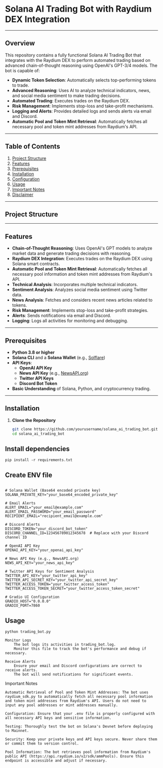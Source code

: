 # Solana AI Trading Bot with Raydium DEX Integration

---

## Overview

This repository contains a fully functional Solana AI Trading Bot that integrates with the Raydium DEX to perform automated trading based on advanced chain-of-thought reasoning using OpenAI's GPT-3/4 models. The bot is capable of:

- **Dynamic Token Selection**: Automatically selects top-performing tokens to trade.
- **Advanced Reasoning**: Uses AI to analyze technical indicators, news, and social media sentiment to make trading decisions.
- **Automated Trading**: Executes trades on the Raydium DEX.
- **Risk Management**: Implements stop-loss and take-profit mechanisms.
- **Logging and Alerts**: Provides detailed logs and sends alerts via email and Discord.
- **Automatic Pool and Token Mint Retrieval**: Automatically fetches all necessary pool and token mint addresses from Raydium's API.

---

## Table of Contents

1. [Project Structure](#project-structure)
2. [Features](#features)
3. [Prerequisites](#prerequisites)
4. [Installation](#installation)
5. [Configuration](#configuration)
6. [Usage](#usage)
7. [Important Notes](#important-notes)
8. [Disclaimer](#disclaimer)

---

## Project Structure


---

## Features

- **Chain-of-Thought Reasoning**: Uses OpenAI's GPT models to analyze market data and generate trading decisions with reasoning.
- **Raydium DEX Integration**: Executes trades on the Raydium DEX using Solana smart contracts.
- **Automatic Pool and Token Mint Retrieval**: Automatically fetches all necessary pool information and token mint addresses from Raydium's API.
- **Technical Analysis**: Incorporates multiple technical indicators.
- **Sentiment Analysis**: Analyzes social media sentiment using Twitter data.
- **News Analysis**: Fetches and considers recent news articles related to tokens.
- **Risk Management**: Implements stop-loss and take-profit strategies.
- **Alerts**: Sends notifications via email and Discord.
- **Logging**: Logs all activities for monitoring and debugging.

---

## Prerequisites

- **Python 3.8 or higher**
- **Solana CLI** and a **Solana Wallet** (e.g., [Solflare](https://solflare.com/))
- **API Keys**:
  - **OpenAI API Key**
  - **News API Key** (e.g., [NewsAPI.org](https://newsapi.org/))
  - **Twitter API Keys**
  - **Discord Bot Token**
- **Basic Understanding** of Solana, Python, and cryptocurrency trading.

---

## Installation

1. **Clone the Repository**

   ```bash
   git clone https://github.com/yourusername/solana_ai_trading_bot.git
   cd solana_ai_trading_bot

## Install dependencies

```pip install -r requirements.txt```

## Create ENV file

```# .env

# Solana Wallet (Base64 encoded private key)
SOLANA_PRIVATE_KEY="your_base64_encoded_private_key"

# Email Alerts
ALERT_EMAIL="your_email@example.com"
ALERT_EMAIL_PASSWORD="your_email_password"
RECIPIENT_EMAIL="recipient_email@example.com"

# Discord Alerts
DISCORD_TOKEN="your_discord_bot_token"
DISCORD_CHANNEL_ID=123456789012345678  # Replace with your Discord channel ID

# OpenAI API Key
OPENAI_API_KEY="your_openai_api_key"

# News API Key (e.g., NewsAPI.org)
NEWS_API_KEY="your_news_api_key"

# Twitter API Keys for Sentiment Analysis
TWITTER_API_KEY="your_twitter_api_key"
TWITTER_API_SECRET_KEY="your_twitter_api_secret_key"
TWITTER_ACCESS_TOKEN="your_twitter_access_token"
TWITTER_ACCESS_TOKEN_SECRET="your_twitter_access_token_secret"

# Gradio UI Configuration
GRADIO_HOST="0.0.0.0"
GRADIO_PORT=7860

```

## Usage

```python trading_bot.py```

    Monitor Logs
        The bot logs its activities in trading_bot.log.
        Monitor this file to track the bot's performance and debug if necessary.

    Receive Alerts
        Ensure your email and Discord configurations are correct to receive alerts.
        The bot will send notifications for significant events.

Important Notes

    Automatic Retrieval of Pool and Token Mint Addresses: The bot uses raydium_sdk.py to automatically fetch all necessary pool information and token mint addresses from Raydium's API. Users do not need to input any pool addresses or mint addresses manually.

    Configuration: Ensure that your .env file is properly configured with all necessary API keys and sensitive information.

    Testing: Thoroughly test the bot on Solana's Devnet before deploying to Mainnet.

    Security: Keep your private keys and API keys secure. Never share them or commit them to version control.

    Pool Information: The bot retrieves pool information from Raydium's public API (https://api.raydium.io/v2/sdk/ammPools). Ensure this endpoint is accessible and adjust if necessary.
